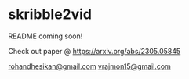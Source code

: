 # skribble2vid

README coming soon!

Check out paper @ https://arxiv.org/abs/2305.05845

rohandhesikan@gmail.com
vrajmon15@gmail.com
